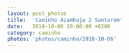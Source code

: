 ```yaml
---
layout: post_photos
title:  'Caminho Azambuja 2 Santarem'
date:   2018-10-06 20:00:00 +0200
category: caminho
photos: 'photos/caminho/2018-10-06'
---
```


